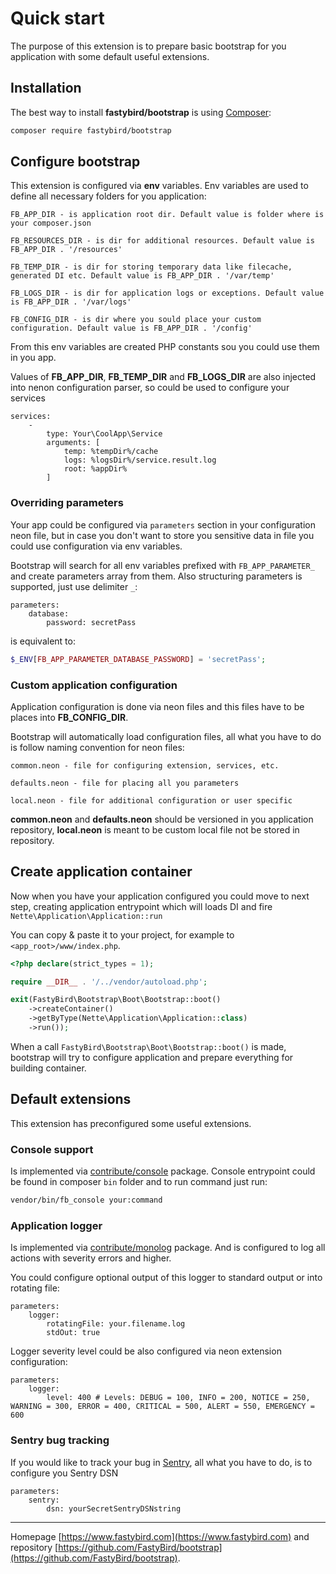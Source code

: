 # Quick start

The purpose of this extension is to prepare basic bootstrap for you application with some default useful extensions.

## Installation

The best way to install **fastybird/bootstrap** is using [Composer](http://getcomposer.org/):

```sh
composer require fastybird/bootstrap
```

## Configure bootstrap

This extension is configured via **env** variables. Env variables are used to define all necessary folders for you application:

```
FB_APP_DIR - is application root dir. Default value is folder where is your composer.json

FB_RESOURCES_DIR - is dir for additional resources. Default value is FB_APP_DIR . '/resources'

FB_TEMP_DIR - is dir for storing temporary data like filecache, generated DI etc. Default value is FB_APP_DIR . '/var/temp'

FB_LOGS_DIR - is dir for application logs or exceptions. Default value is FB_APP_DIR . '/var/logs'

FB_CONFIG_DIR - is dir where you sould place your custom configuration. Default value is FB_APP_DIR . '/config' 
```

From this env variables are created PHP constants sou you could use them in you app.

Values of **FB_APP_DIR**, **FB_TEMP_DIR** and **FB_LOGS_DIR** are also injected into nenon configuration parser, so could be used to configure your services

```neon
services: 
    -
        type: Your\CoolApp\Service
        arguments: [
            temp: %tempDir%/cache
            logs: %logsDir%/service.result.log
            root: %appDir%
        ]
```

### Overriding parameters

Your app could be configured via `parameters` section in your configuration neon file, but in case you don't want to store you sensitive data in file you could use configuration via env variables.

Bootstrap will search for all env variables prefixed with `FB_APP_PARAMETER_` and create parameters array from them. Also structuring parameters is supported, just use delimiter `_`:

```nenon
parameters:
    database:
        password: secretPass
```

is equivalent to:

```php
$_ENV[FB_APP_PARAMETER_DATABASE_PASSWORD] = 'secretPass';
```

### Custom application configuration

Application configuration is done via neon files and this files have to be places into **FB_CONFIG_DIR**.

Bootstrap will automatically load configuration files, all what you have to do is follow naming convention for neon files:

```
common.neon - file for configuring extension, services, etc.

defaults.neon - file for placing all you parameters

local.neon - file for additional configuration or user specific
```

**common.neon** and **defaults.neon** should be versioned in you application repository, **local.neon** is meant to be custom local file not be stored in repository. 

## Create application container

Now when you have your application configured you could move to next step, creating application entrypoint which will loads DI and fire `Nette\Application\Application::run`

You can copy & paste it to your project, for example to `<app_root>/www/index.php`.

```php
<?php declare(strict_types = 1);

require __DIR__ . '/../vendor/autoload.php';

exit(FastyBird\Bootstrap\Boot\Bootstrap::boot()
    ->createContainer()
    ->getByType(Nette\Application\Application::class)
    ->run());
```

When a call `FastyBird\Bootstrap\Boot\Bootstrap::boot()` is made, bootstrap will try to configure application and prepare everything for building container.

## Default extensions

This extension has preconfigured some useful extensions.
### Console support

Is implemented via [contribute/console](https://github.com/contributte/console) package. Console entrypoint could be found in composer `bin` folder and to run command just run:

```sh
vendor/bin/fb_console your:command
```


### Application logger

Is implemented via [contribute/monolog](https://github.com/contributte/monolog) package. And is configured to log all actions with severity errors and higher.

You could configure optional output of this logger to standard output or into rotating file:

```neon
parameters:
    logger:
        rotatingFile: your.filename.log
        stdOut: true
```

Logger severity level could be also configured via neon extension configuration:

```neon
parameters:
    logger:
        level: 400 # Levels: DEBUG = 100, INFO = 200, NOTICE = 250, WARNING = 300, ERROR = 400, CRITICAL = 500, ALERT = 550, EMERGENCY = 600
```

### Sentry bug tracking

If you would like to track your bug in [Sentry](https://sentry.io/), all what you have to do, is to configure you Sentry DSN

```neon
parameters:
    sentry:
        dsn: yourSecretSentryDSNstring
```

***
Homepage [https://www.fastybird.com](https://www.fastybird.com) and repository [https://github.com/FastyBird/bootstrap](https://github.com/FastyBird/bootstrap).
